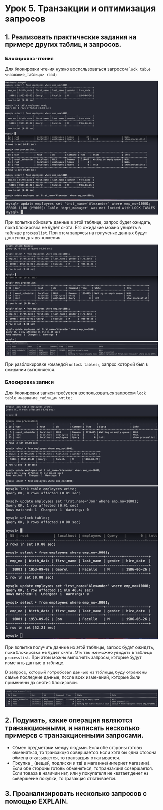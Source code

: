 # Урок 5. Транзакции и оптимизация запросов

## 1. Реализовать практические задания на примере других таблиц и запросов.

### Блокировка чтения

Для блокировки чтения нужно воспользоваться запросом `lock table <название_таблицы> read;`

![](https://github.com/LoC743/gb-basic-db/blob/transactions/transactions/images/1.png)
![](https://github.com/LoC743/gb-basic-db/blob/transactions/transactions/images/2.png)

При попытке обновить данные в этой таблице, запрос будет ожидать, пока блокировка не будет снята. Его ожидание можно увидеть в таблице `processlist`.
При этом запросы на получение данных будут доступны для выполнения.

![](https://github.com/LoC743/gb-basic-db/blob/transactions/transactions/images/3.png)
![](https://github.com/LoC743/gb-basic-db/blob/transactions/transactions/images/7.png)

При разблокировке командой `unlock tables;`, запрос который был в ожидании выполняется.

### Блокировка записи

Для блокировки записи требуется воспользоваться запросом `lock table <название_таблицы> write;`

![](https://github.com/LoC743/gb-basic-db/blob/transactions/transactions/images/4.png)
![](https://github.com/LoC743/gb-basic-db/blob/transactions/transactions/images/5.png)

При попытке получить данные из этой таблицы, запрос будет ожидать, пока блокировка не будет снята. Это так же можно увидеть в таблице `processlist`.
При этом можно выполнять запросы, которые будут изменять данные в таблице.

В запросе, который потребовал данные из таблицы, буду отражены самые последние данные, после всех изменений, которые были применены до снятия блокировки.

![](https://github.com/LoC743/gb-basic-db/blob/transactions/transactions/images/6.png)

## 2. Подумать, какие операции являются транзакционными, и написать несколько примеров с транзакционными запросами.

-   Обмен предметами между людьми. Если обе стороны готовы обменяться, то транзакция совершается. Если хотя бы одна сторона обмена отказывается, то транзакция откатывается.
-   Покупка `_` (вещей, подписки и тд) в магазине(интернет магазине). Если обе стороны готовы обменяться, то транзакция совершается. Если товара в наличии нет, или у покупателя не хватает денег на совершение покупки, то тразакция откатывается.

## 3. Проанализировать несколько запросов с помощью EXPLAIN.
